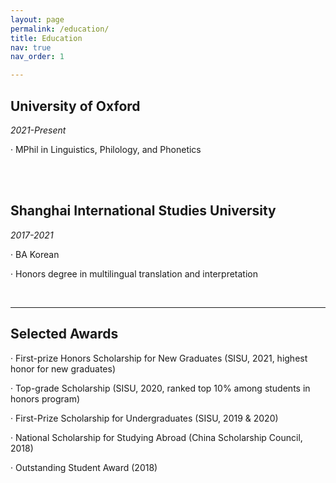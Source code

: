 ```yaml
---
layout: page
permalink: /education/
title: Education
nav: true
nav_order: 1

---
```

<h2><strong>University of Oxford</strong></h2>
<em>2021-Present</em>
<p>· MPhil in Linguistics, Philology, and Phonetics</p>
<br/><br/>
<h2><strong>Shanghai International Studies University</strong></h2>
<em>2017-2021</em>
<p>· BA Korean</p>
<p>· Honors degree in multilingual translation and interpretation</p>
<br>

---

<h2>Selected Awards</h2>

<p>· First-prize Honors Scholarship for New Graduates (SISU, 2021, highest honor for new graduates)</p>
<p>· Top-grade Scholarship (SISU, 2020, ranked top 10% among students in honors program)</p>
<p>· First-Prize Scholarship for Undergraduates (SISU, 2019 & 2020)</p>
<p>· National Scholarship for Studying Abroad (China Scholarship Council, 2018)</p>
<p>· Outstanding Student Award (2018)</p>
